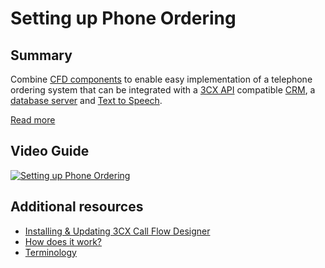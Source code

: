# Setting up Phone Ordering
## Summary 
Combine [CFD components](https://www.3cx.com/docs/manual/cfd-components/) to enable easy implementation of a telephone ordering system that can be integrated with a [3CX API](https://www.3cx.com/docs/crm-integration/) compatible [CRM](https://www.3cx.com/crm-integration/), a [database server](https://www.3cx.com/docs/manual/cfd-components/#h.44lwg0nrv5st) and [Text to Speech](https://www.3cx.com/docs/cfd-text-to-speech-audio-prompt/).

[Read more](https://www.3cx.com/docs/cfd-order-by-phone-demo/)

## Video Guide
[![Setting up Phone Ordering](http://img.youtube.com/vi/sWmIJ_pxdYo/0.jpg)](https://www.youtube.com/watch?v=sWmIJ_pxdYo)

## Additional resources
* [Installing & Updating 3CX Call Flow Designer](https://www.3cx.com/docs/manual/cfd-installation/#h.kql7rxbqfopm)
* [How does it work?](https://www.3cx.com/docs/manual/cfd-installation/#h.kf48zybcuj57)
* [Terminology](https://www.3cx.com/docs/manual/cfd-installation/#h.1qq7k8c0b7ca)
